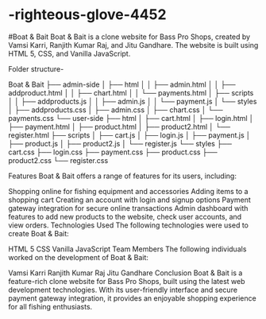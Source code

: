 # -righteous-glove-4452
#Boat & Bait
Boat & Bait is a clone website for Bass Pro Shops, created by Vamsi Karri, Ranjith Kumar Raj, and Jitu Gandhare. The website is built using HTML 5, CSS, and Vanilla JavaScript.

Folder structure-

Boat & Bait
├── admin-side
│   ├── html
│   │   ├── admin.html
│   │   ├── addproduct.html
│   │   ├── chart.html
│   │   └── payments.html
│   ├── scripts
│   │   ├── addproducts.js
│   │   ├── admin.js
│   │   └── payment.js
│   └── styles
│       ├── addproducts.css
│       ├── admin.css
│       ├── chart.css
│       └── payments.css
└── user-side
    ├── html
    │   ├── cart.html
    │   ├── login.html
    │   ├── payment.html
    │   ├── product.html
    │   ├── product2.html
    │   └── register.html
    ├── scripts
    │   ├── cart.js
    │   ├── login.js
    │   ├── payment.js
    │   ├── product.js
    │   ├── product2.js
    │   └── register.js
    └── styles
        ├── cart.css
        ├── login.css
        ├── payment.css
        ├── product.css
        ├── product2.css
        └── register.css


Features
Boat & Bait offers a range of features for its users, including:

Shopping online for fishing equipment and accessories
Adding items to a shopping cart
Creating an account with login and signup options
Payment gateway integration for secure online transactions
Admin dashboard with features to add new products to the website, check user accounts, and view orders.
Technologies Used
The following technologies were used to create Boat & Bait:

HTML 5
CSS
Vanilla JavaScript
Team Members
The following individuals worked on the development of Boat & Bait:

Vamsi Karri
Ranjith Kumar Raj
Jitu Gandhare
Conclusion
Boat & Bait is a feature-rich clone website for Bass Pro Shops, built using the latest web development technologies. With its user-friendly interface and secure payment gateway integration, it provides an enjoyable shopping experience for all fishing enthusiasts.
